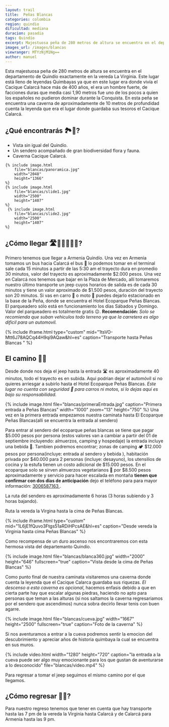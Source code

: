 ```yaml
---
layout: trail
title:  Peñas Blancas
categories: colombia 
region: quindio
dificultad: mediana
duracion: pasadia
tags: Quindío
excerpt: Majestuosa peña de 280 metros de altura se encuentra en el departamento de Quindío exactamente en la vereda La Virginia .Duración del trayecto 1 día.
images_url: /images/blancas
viewranger: MTYzNjM1Ng==
author: manuel
---
```

Esta majestuosa peña de 280 metros de altura se encuentra en el departamento de Quindío exactamente en la vereda La Virginia. Este lugar está lleno de leyendas Quimbayas ya que en este lugar era donde vivía el Cacique Calarcá hace más de 400 años, el era un hombre fuerte, de facciones duras que media casi 1,90 metros fue uno de los pocos a quien los españoles no pudieron dominar durante la Conquista. 
En esta peña se encuentra una caverna de aproximadamente de 10 metros de profundidad cuenta la leyenda que era el lugar donde guardaba sus tesoros el Cacique Calarcá.

## ¿Qué encontrarás 🏞👀?
* Vista sin igual del Quindío.
* Un sendero acompañado de gran biodiversidad flora y fauna.
* Caverna Cacique Calarcá.

<amp-carousel 
    width="2048"
    height="1366"
    layout="responsive"
    type="slides"
    autoplay
    delay="2000">

    {% include image.html 
        file="blancas/panoramica.jpg" 
        width="2048"
        height="1366"
    %} 
    {% include image.html 
        file="blancas/slide1.jpg" 
        width="2500"
        height="1407"
    %} 
     {% include image.html 
        file="blancas/slide2.jpg" 
        width="2500"
        height="1407"
    %} 
</amp-carousel>

## ¿Cómo llegar 🛣🚌🚗🛵🚵🏻?
Primero tenemos que llegar a Armenia Quindío. Una vez en Armenia tomamos un bus hacia Calarcá el bus 🚌 lo podemos tomar en el terminal sale cada 15 minutos a partir de las 5:30 am el trayecto dura en promedio 30 minutos, valor del trayecto es aproximadamente $2.000 pesos. Una vez en Calarcá nos tenemos que bajar en la Plaza de Mercado, allí tomaremos nuestro último transporte un jeep cuyos horarios de salida es de cada 30 minutos y tiene un valor aproximado de $1.500 pesos, duración del trayecto son 20 minutos.
Si vas en carro 🚙 o moto 🛵 puedes dejarlo estacionado en la base de la Peña, donde se encuentra el Hotel Ecoparque Peñas Blancas. El parqueadero  sólo está en funcionamiento los días Sábados y Domingo. Valor del parqueadero es totalmente gratis 😉.
__Recomendación:__ _Solo se recomienda que suban vehiculos todo terreno ya que la carretera es algo difícil para un automovil._

{% include iframe.html
    type="custom"
    mid="1tsVO-Mtt6J78AQCq44H9qi9AQaw&hl=es"
    caption="Transporte hasta Peñas Blancas "
%}

## El camino 🚶🏼
Desde donde nos deja el jeep hasta la entrada 🛣 es aproximadamente 40 minutos, todo el trayecto es en subida. Aqui podrian dejar el automóvil si no quieres arriesgar a subirlo hasta el Hotel Ecoparque Peñas Blancas.
_Este lugar no cuenta con seguridad 👮 para carros ni motos, si lo dejas aquí es bajo su responsabilidad._

{% include image.html 
   file="blancas/primeraEntrada.jpg" 
   caption="Primera entrada a Peñas Blancas"
   width="1000"
   zoom="13"
   height="750"
%} 
Una vez en la primera entrada empezamos nuestra caminata hasta El Ecoparque Peñas Blancas(allí se encuentra la entrada al sendero)

Para entrar al sendero del ecoparque peñas blancas  se tiene que pagar $5.000 pesos por persona (estos valores van a cambiar a partir del 01 de septiembre incluyendo: almuerzos, camping y hospedaje) la entrada incluye una bebida 🍹. Tambien podremos encontrar; zonas de camping 🏕 $12.000 pesos por persona(incluye: entrada al sendero y bebida ), habitación privada por $40.000 para 2 personas (incluye: desayuno), los utensilios de cocina y la estufa tienen un costo adicional de $15.000 pesos. En el ecoparque solo se sirven almuerzos vegetarianos 🍛 por $8.500 pesos aproximadamente y servicio para hacer escalada en montaña __tienen que confirmar con dos dias de anticipación__ dejo el teléfono para para mayor información: 
<a href="tel:3006587163">
3006587163
</a>.

La ruta del sendero es aproximadamente 6 horas (3 horas subiendo y 3 horas bajando).

Ruta la vereda la Virgina hasta la cima de Peñas Blancas.

{% include iframe.html
    type="custom"
    mid="1L6jE1fQuvo3Ftgs51aRDiHPcsAE&hl=es"
    caption="Desde vereda la Virginia hasta cima Peñas Blancas"
%}

Como recompensa de un duro ascenso nos encontraremos con esta hermosa vista del departemanto Quindío.

{% include image.html 
    file="blancas/blanca360.jpg" 
    width="2000"
    height="646"
    fullscreen="true"
    caption="Vista desde la cima de Peñas Blancas"
%} 

Como punto final de nuestra caminata visitaremos una caverna donde cuenta la leyenda que el Cacique Calarca guardaba sus riquezas. _El descenso a esta caverna es opcional_, hacemos enfasis debido a que en cierta parte hay que escalar algunas piedras, haciendo no apto  para personas que teman a las alturas (si nos saltamos la caverna regresariamos por el sendero que ascendimos) nunca sobra decirlo llevar tenis con buen agarre.



{% include image.html 
    file="blancas/cueva.jpg" 
    width="1667"
    height="2500"
    fullscreen="true"
    caption="Foto de la caverna"
%} 

Si nos aventuramos a entrar a la cueva podremos sentir la emocion del descubrimiento y apreciar años de historia quimbaya la cual se encuentra en sus muros.

{%  include video.html
    width="1280"
    height="720"
    caption="la entrada a la cueva puede ser algo muy emocionante para los que gustan de aventurarse a lo desconocido"
    file="blancas/video.mp4"
 %}

Para regresar a tomar el jeep seguimos el mismo camino por el que llegamos.

## ¿Cómo regresar 🚌🏡?

Para nuestro regreso tenemos que tener en cuenta que hay transporte hasta las 7 pm de la vereda la Virginia hasta Calarcá  y de Calarcá para Armenia hasta las 9 pm.






